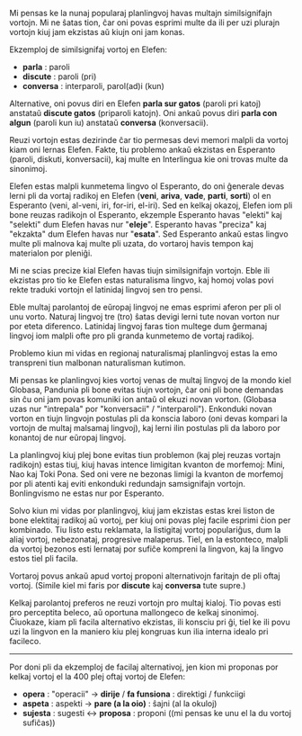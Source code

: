 Mi pensas ke la nunaj popularaj planlingvoj havas multajn similsignifajn vortojn. Mi ne ŝatas tion, ĉar oni povas esprimi multe da ili per uzi plurajn vortojn kiuj jam ekzistas aŭ kiujn oni jam konas. 

Ekzemploj de similsignifaj vortoj en Elefen:

- **parla** : paroli
- **discute** : paroli (pri)
- **conversa** : interparoli, parol(ad)i (kun)

Alternative, oni povus diri en Elefen **parla sur gatos** (paroli pri katoj) anstataŭ **discute gatos** (priparoli katojn). Oni ankaŭ povus diri **parla con algun** (paroli kun iu) anstataŭ **conversa** (konversacii). 

Reuzi vortojn estas dezirinde ĉar tio permesas devi memori malpli da vortoj kiam oni lernas Elefen. Fakte, tiu problemo ankaŭ ekzistas en Esperanto (paroli, diskuti, konversacii), kaj multe en Interlingua kie oni trovas multe da sinonimoj.

Elefen estas malpli kunmetema lingvo ol Esperanto, do oni ĝenerale devas lerni pli da vortaj radikoj en Elefen (**veni**, **ariva**, **vade**, **parti**, **sorti**) ol en Esperanto (veni, al-veni, iri, for-iri, el-iri). Sed en kelkaj okazoj, Elefen iom pli bone reuzas radikojn ol Esperanto, ekzemple Esperanto havas "elekti" kaj "selekti" dum Elefen havas nur "**eleje**". Esperanto havas "preciza" kaj "ekzakta" dum Elefen havas nur "**esata**". Sed Esperanto ankaŭ estas lingvo multe pli malnova kaj multe pli uzata, do vortaroj havis tempon kaj materialon por pleniĝi.

Mi ne scias precize kial Elefen havas tiujn similsignifajn vortojn. Eble ili ekzistas pro tio ke Elefen estas naturalisma lingvo, kaj homoj volas povi rekte traduki vortojn el latinidaj lingvoj sen tro pensi.

Eble multaj parolantoj de eŭropaj lingvoj ne emas esprimi aferon per pli ol unu vorto. Naturaj lingvoj tre (tro) ŝatas devigi lerni tute novan vorton nur por eteta diferenco. Latinidaj lingvoj faras tion multege dum ĝermanaj lingvoj iom malpli ofte pro pli granda kunmetemo de vortaj radikoj.

Problemo kiun mi vidas en regionaj naturalismaj planlingvoj estas la emo transpreni tiun malbonan naturalisman kutimon.

Mi pensas ke planlingvoj kies vortoj venas de multaj lingvoj de la mondo kiel Globasa, Pandunia pli bone evitas tiujn vortojn, ĉar oni pli bone demandas sin ĉu oni jam povas komuniki ion antaŭ ol ekuzi novan vorton. (Globasa uzas nur "intrepala" por "konversacii" / "interparoli"). Enkonduki novan vorton en tiujn lingvojn postulas pli da konscia laboro (oni devas kompari la vortojn de multaj malsamaj lingvoj), kaj lerni ilin postulas pli da laboro por konantoj de nur eŭropaj lingvoj.

La planlingvoj kiuj plej bone evitas tiun problemon (kaj plej reuzas vortajn radikojn) estas tiuj, kiuj havas intence limigitan kvanton de morfemoj: Mini, Nao kaj Toki Pona. Sed oni vere ne bezonas limigi la kvanton de morfemoj por pli atenti kaj eviti enkonduki redundajn samsignifajn vortojn. Bonlingvismo ne estas nur por Esperanto.

Solvo kiun mi vidas por planlingvoj, kiuj jam ekzistas estas krei liston de bone elektitaj radikoj aŭ vortoj, per kiuj oni povas plej facile esprimi ĉion per kombinado. Tiu listo estu reklamata, la listigitaj vortoj populariĝus, dum la aliaj vortoj, nebezonataj, progresive malaperus. Tiel, en la estonteco, malpli da vortoj bezonos esti lernataj por sufiĉe kompreni la lingvon, kaj la lingvo estos tiel pli facila.

Vortaroj povus ankaŭ apud vortoj proponi alternativojn faritajn de pli oftaj vortoj. (Simile kiel mi faris por **discute** kaj **conversa** tute supre.)

Kelkaj parolantoj preferos ne reuzi vortojn pro multaj kialoj. Tio povas esti pro perceptita beleco, aŭ oportuna mallongeco de kelkaj sinonimoj. Ĉiuokaze, kiam pli facila alternativo ekzistas, ili konsciu pri ĝi, tiel ke ili povu uzi la lingvon en la maniero kiu plej kongruas kun ilia interna idealo pri facileco.

---

Por doni pli da ekzemploj de facilaj alternativoj, jen kion mi proponas por kelkaj vortoj el la 400 plej oftaj vortoj de Elefen:

- **opera** : "operacii" -> **dirije** / **fa funsiona** : direktigi / funkciigi 
- **aspeta** : aspekti -> **pare (a la oio)** : ŝajni (al la okuloj)
- **sujesta** : sugesti <-> **proposa** : proponi ((mi pensas ke unu el la du vortoj sufiĉas))

